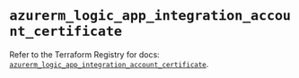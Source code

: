 # `azurerm_logic_app_integration_account_certificate`

Refer to the Terraform Registry for docs: [`azurerm_logic_app_integration_account_certificate`](https://registry.terraform.io/providers/hashicorp/azurerm/3.114.0/docs/resources/logic_app_integration_account_certificate).
